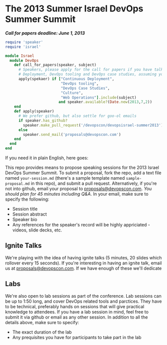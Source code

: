 The 2013 Summer Israel DevOps Summer Summit 
===========================================

___Call for papers deadline: June 1, 2013___  

```ruby
require 'speaker'
require 'israel'

module Israel
  module DevOps
    def call_for_papers(speaker, subject)
      # Speakers, please apply for the call for papers if you have talks on the subjects of Continuous 
      # Deployment, DevOps tooling and DevOps case studies, assuming you are available on Jan 15.
      apply(spekaer) if ["Continuous Deployment", 
                         "DevOps tooling", 
                         "DevOps Case Studies", 
                         "Culture",
                         "Web Operations"].include(subject) 
                        and speaker.available?(Date.new(2013,7,2))
    end
    def apply(speaker)
      # We prefer github, but also settle for goo-ol emails
      if speaker.has_github?
        speaker.make_pull_request('/devopscon/devopsisrael-summer2013')
      else
        speaker.send_mail('proposals@devopscon.com')
    end
  end
end
```

If you need it in plain English, here goes:

This repo provides means to propose speaking sessions for the 2013 Israel DevOps Summer Summit. To submit a proposal, fork the repo, add a text file named `your-session.md` (there's a sample template named `sample-proposal.md` in this repo), and submit a pull request. Alternatively, if you're not into github, email your proposal to proposals@devopscon.com. *You should plan for 45 minutes including Q&A*. In your email, make sure to specify the following:

- Session title
- Session abstract
- Speaker bio
- Any references for the speaker's record will be highly appriciated - videos, slide decks, etc.

Ignite Talks
----
We're playing with the idea of having ignite talks (5 minutes, 20 slides which rollover every 15 seconds). 
If you're interesting in having an ignite talk, email us at proposals@devopscon.com. If we have enough of these we'll dedicate 

Labs
----
We're also open to lab sessions as part of the conference. Lab sessions can be up to 1:50 long, and cover DevOps related tools and parctices. They have to be technical, preferably hands on sessions that will give practical knowledge to attendees. If you have a lab session in mind, feel free to submit it via github or email as any other session. In addition to all the details above, make sure to specify: 
- The exact duration of the lab
- Any prequisites you have for participants to take part in the lab 


